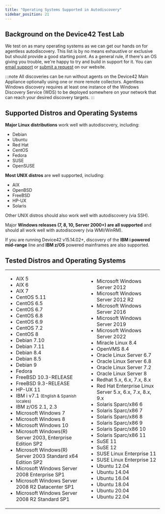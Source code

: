```yaml
---
title: "Operating Systems Supported in Autodiscovery"
sidebar_position: 21
---
```


## Background on the Device42 Test Lab

We test on as many operating systems as we can get our hands on for agentless autodiscovery. This list is by no means exhaustive or exclusive but should provide a good starting point. As a general rule, if there's an OS giving you trouble, we're happy to try and build in support for it. You can [email support](mailto:support@device42.com) or [submit a request](https://support.device42.com/) on our website.

:::note
All discoveries can be run without agents on the Device42 Main Appliance optionally using one or more remote collectors. Agentless Windows discovery requires at least one instance of the Windows Discovery Service (WDS) to be deployed somewhere on your network that can reach your desired discovery targets.
:::

## Supported Distros and Operating Systems

**Major Linux distributions** work well with autodiscovery, including: 
- Debian 
- Ubuntu
- Red Hat
- CentOS
- Fedora
- SUSE
- OpenSUSE 
  
**Most UNIX distros** are well supported, including:
- AIX
- OpenBSD
- FreeBSD
- HP-UX
- Solaris

Other UNIX distros should also work well with autodiscovery (via SSH).

Major **Windows releases (7, 8, 10, Server 2000+) are all supported** and should all work well with autodiscovery (via WMI/WinRM).

If you are running Device42 v15.14.02+, discovery of the **IBM i powered mid-range** line and **IBM z/OS** powered mainframes are also supported.

## Tested Distros and Operating Systems

<table>
  <tbody>
    <tr>
      <td width="450">
        <ul>
          <li>AIX 5</li>
          <li>AIX 6</li>
          <li>AIX 7</li>
          <li>CentOS 5.11</li>
          <li>CentOS 6.5</li>
          <li>CentOS 6.7</li>
          <li>CentOS 6.8</li>
          <li>CentOS 6.9</li>
          <li>CentOS 7.2</li>
          <li>CentOS 8</li>
          <li>Debian 7.10</li>
          <li>Debian 7.11</li>
          <li>Debian 8.4</li>
          <li>Debian 8.5</li>
          <li>Debian 9</li>
          <li>Fedora</li>
          <li>FreeBSD 10.3-RELEASE</li>
          <li>FreeBSD 9.3-RELEASE</li>
          <li>HP-UX 11</li>
          <li>IBM i v7.1 <small>(English & Spanish locales)</small></li>
          <li>IBM z/OS 2.1, 2.3</li>
          <li>Microsoft Windows 7</li>
          <li>Microsoft Windows 8</li>
          <li>Microsoft Windows 10</li>
          <li>Microsoft Windows(R) Server 2003, Enterprise Edition SP2</li>
          <li>Microsoft Windows(R) Server 2003 Standard x64 Edition SP2</li>
          <li>Microsoft Windows Server 2008 Enterprise SP1</li>
          <li>Microsoft Windows Server 2008 R2 Datacenter SP1</li>
          <li>Microsoft Windows Server 2008 R2 Standard SP1</li>
        </ul>
      </td>
      <td width="414">
        <ul>
          <li>Microsoft Windows Server 2012</li>
          <li>Microsoft Windows Server 2012 R2</li>
          <li>Microsoft Windows Server 2016</li>
          <li>Microsoft Windows Server 2019</li>
          <li>Microsoft Windows Server 2022</li>
          <li>Miracle Linux 8.4</li>
          <li>OpenVMS 8.4</li>
          <li>Oracle Linux Server 6.7</li>
          <li>Oracle Linux Server 6.8</li>
          <li>Oracle Linux Server 7.2</li>
          <li>Oracle Linux Server 8</li>
          <li>Redhat 5.x, 6.x, 7.x, 8.x</li>
          <li>Red Hat Enterprise Linux Server 5.x, 6.x, 7.x, 8.x, 9.x</li>
          <li>Solaris Sparc/x86 6</li>
          <li>Solaris Sparc/x86 7</li>
          <li>Solaris Sparc/x86 8</li>
          <li>Solaris Sparc/x86 9</li>
          <li>Solaris Sparc/x86 10</li>
          <li>Solaris Sparc/x86 11</li>
          <li>SuSE 11</li>
          <li>SuSE 12</li>
          <li>SUSE Linux Enterprise 11</li>
          <li>SUSE Linux Enterprise 12</li>
          <li>Ubuntu 12.04</li>
          <li>Ubuntu 14.04</li>
          <li>Ubuntu 16.04</li>
          <li>Ubuntu 18.04</li>
          <li>Ubuntu 20.04</li>
          <li>Ubuntu 22.04</li>
        </ul>
      </td>
    </tr>
  </tbody>
</table>
